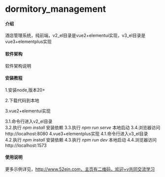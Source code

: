 # dormitory_management

#### 介绍
酒店管理系统，纯前端，v2_el目录是vue2+elementui实现，v3_el目录是vue3+elementplus实现

#### 软件架构
软件架构说明


#### 安装教程

1.安装node,版本20+


2.下载代码到本地


3.vue2+elementui实现


3.1.命令行进入v2_el目录  
3.2.执行  _npm install_  安装依赖
3.3.执行  _npm run serve_  本地启动
3.4.浏览器访问http://localhost:8080
4.vue3+elementplus实现
4.1.命令行进入v3_el目录  
4.2.执行  _npm install_  安装依赖
4.3.执行  _npm run dev_  本地启动
4.4.浏览器访问http://localhost:1573

#### 使用说明

更多示例详见，http://www.52ejn.com，主页有二维码，欢迎+v共同交流学习